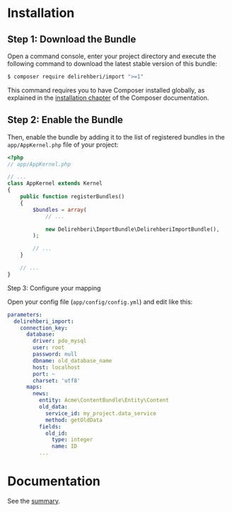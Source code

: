 Installation
============

Step 1: Download the Bundle
---------------------------

Open a command console, enter your project directory and execute the
following command to download the latest stable version of this bundle:

```bash
$ composer require delirehberi/import ">=1"
```

This command requires you to have Composer installed globally, as explained
in the [installation chapter](https://getcomposer.org/doc/00-intro.md)
of the Composer documentation.

Step 2: Enable the Bundle
-------------------------

Then, enable the bundle by adding it to the list of registered bundles
in the `app/AppKernel.php` file of your project:

```php
<?php
// app/AppKernel.php

// ...
class AppKernel extends Kernel
{
    public function registerBundles()
    {
        $bundles = array(
            // ...

            new Delirehberi\ImportBundle\DelirehberiImportBundle(),
        );

        // ...
    }

    // ...
}
```

Step 3: Configure your mapping

Open your config file (`app/config/config.yml`) and edit like this:

```yaml
parameters:
  delirehberi_import:
    connection_key:
      database:
        driver: pdo_mysql
        user: root
        password: null
        dbname: old_database_name
        host: localhost
        port: ~
        charset: 'utf8'
      maps:
        news:
          entity: Acme\ContentBundle\Entity\Content
          old_data:
            service_id: my_project.data_service
            method: getOldData
          fields:
            old_id:
              type: integer
              name: ID
          ...
```

Documentation
=============

See the [summary](https://github.com/delirehber/importbundle/blob/master/Resources/doc/summary.md).

